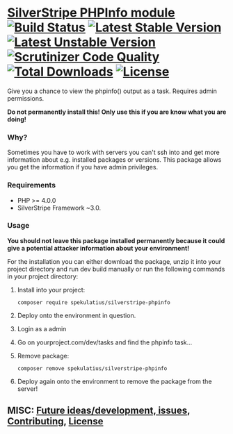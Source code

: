 # [SilverStripe PHPInfo module](https://github.com/spekulatius/silverstripe-phpinfo) <br /> [![Build Status](https://api.travis-ci.org/spekulatius/silverstripe-phpinfo.svg?branch=master)](https://travis-ci.org/spekulatius/silverstripe-phpinfo) [![Latest Stable Version](https://poser.pugx.org/spekulatius/silverstripe-phpinfo/version.svg)](https://github.com/spekulatius/silverstripe-phpinfo/releases) [![Latest Unstable Version](https://poser.pugx.org/spekulatius/silverstripe-phpinfo/v/unstable.svg)](https://packagist.org/packages/spekulatius/silverstripe-phpinfo) [![Scrutinizer Code Quality](https://img.shields.io/scrutinizer/g/spekulatius/silverstripe-phpinfo.svg)](https://scrutinizer-ci.com/g/spekulatius/silverstripe-phpinfo?branch=master) [![Total Downloads](https://poser.pugx.org/spekulatius/silverstripe-phpinfo/downloads.svg)](https://packagist.org/packages/spekulatius/silverstripe-phpinfo) [![License](https://poser.pugx.org/spekulatius/silverstripe-phpinfo/license.svg)](https://github.com/spekulatius/silverstripe-phpinfo/blob/master/license.md)

Give you a chance to view the phpinfo() output as a task. Requires admin permissions.

**Do not permanently install this! Only use this if you are know what you are doing!**

### Why?

Sometimes you have to work with servers you can't ssh into and get more information about e.g. installed packages or versions. This package allows you get the information if you have admin privileges.

### Requirements

* PHP >= 4.0.0
* SilverStripe Framework ~3.0.

### Usage

**You should not leave this package installed permanently because it could give a potential attacker information about your environment!**

For the installation you can either download the package, unzip it into your project directory and run dev build manually or run the following commands in your project directory:

1. Install into your project:
   ```
   composer require spekulatius/silverstripe-phpinfo
   ```

2. Deploy onto the environment in question.

3. Login as a admin

4. Go on yourproject.com/dev/tasks and find the phpinfo task...

5. Remove package:
   ```
   composer remove spekulatius/silverstripe-phpinfo
   ```

6. Deploy again onto the environment to remove the package from the server!

## MISC: [Future ideas/development, issues](https://github.com/FriendsOfSilverStripe/spekulatius/silverstripe-phpinfo/issues), [Contributing](https://github.com/FriendsOfSilverStripe/spekulatius/silverstripe-phpinfo/blob/master/CONTRIBUTING.md), [License](https://github.com/FriendsOfSilverStripe/spekulatius/silverstripe-phpinfo/blob/master/license.md)

